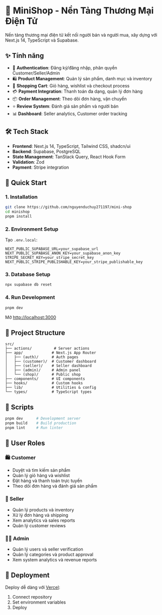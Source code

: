 # 🛒 MiniShop - Nền Tảng Thương Mại Điện Tử

Nền tảng thương mại điện tử kết nối người bán và người mua, xây dựng với Next.js 14, TypeScript và Supabase.

## ✨ Tính năng

- 🔐 **Authentication**: Đăng ký/đăng nhập, phân quyền Customer/Seller/Admin
- 🛍️ **Product Management**: Quản lý sản phẩm, danh mục và inventory
- 🛒 **Shopping Cart**: Giỏ hàng, wishlist và checkout process
- 💳 **Payment Integration**: Thanh toán đa dạng, quản lý đơn hàng
- 📦 **Order Management**: Theo dõi đơn hàng, vận chuyển
- ⭐ **Review System**: Đánh giá sản phẩm và người bán
- 📊 **Dashboard**: Seller analytics, Customer order tracking

## 🛠️ Tech Stack

- **Frontend**: Next.js 14, TypeScript, Tailwind CSS, shadcn/ui
- **Backend**: Supabase, PostgreSQL
- **State Management**: TanStack Query, React Hook Form
- **Validation**: Zod
- **Payment**: Stripe integration

## 🚀 Quick Start

### 1. Installation

```bash
git clone https://github.com/nguyenduchuy271197/mini-shop
cd minishop
pnpm install
```

### 2. Environment Setup

Tạo `.env.local`:

```env
NEXT_PUBLIC_SUPABASE_URL=your_supabase_url
NEXT_PUBLIC_SUPABASE_ANON_KEY=your_supabase_anon_key
STRIPE_SECRET_KEY=your_stripe_secret_key
NEXT_PUBLIC_STRIPE_PUBLISHABLE_KEY=your_stripe_publishable_key
```

### 3. Database Setup

```bash
npx supabase db reset
```

### 4. Run Development

```bash
pnpm dev
```

Mở [http://localhost:3000](http://localhost:3000)

## 📁 Project Structure

```
src/
├── actions/          # Server actions
├── app/             # Next.js App Router
│   ├── (auth)/      # Auth pages
│   ├── (customer)/  # Customer dashboard
│   ├── (seller)/    # Seller dashboard
│   ├── (admin)/     # Admin panel
│   └── (shop)/      # Public shop
├── components/      # UI components
├── hooks/           # Custom hooks
├── lib/             # Utilities & config
└── types/           # TypeScript types
```

## 🔧 Scripts

```bash
pnpm dev      # Development server
pnpm build    # Build production
pnpm lint     # Run linter
```

## 👥 User Roles

### 🛍️ Customer

- Duyệt và tìm kiếm sản phẩm
- Quản lý giỏ hàng và wishlist
- Đặt hàng và thanh toán trực tuyến
- Theo dõi đơn hàng và đánh giá sản phẩm

### 🏪 Seller

- Quản lý products và inventory
- Xử lý đơn hàng và shipping
- Xem analytics và sales reports
- Quản lý customer reviews

### 👨‍💻 Admin

- Quản lý users và seller verification
- Quản lý categories và product approval
- Xem system analytics và revenue reports

## 🚀 Deployment

Deploy dễ dàng với [Vercel](https://vercel.com):

1. Connect repository
2. Set environment variables
3. Deploy
